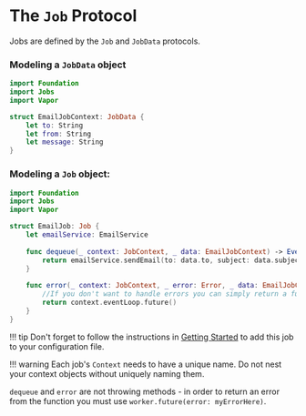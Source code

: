 # The `Job` Protocol

Jobs are defined by the `Job` and `JobData` protocols.

### Modeling a `JobData` object
```swift
import Foundation
import Jobs
import Vapor

struct EmailJobContext: JobData {
    let to: String
    let from: String
    let message: String
}
```

### Modeling a `Job` object:
```swift
import Foundation
import Jobs 
import Vapor 

struct EmailJob: Job {
    let emailService: EmailService
    
    func dequeue(_ context: JobContext, _ data: EmailJobContext) -> EventLoopFuture<Void> {
        return emailService.sendEmail(to: data.to, subject: data.subject, content: data.message)
    }
    
    func error(_ context: JobContext, _ error: Error, _ data: EmailJobContext) -> EventLoopFuture<Void> {
        //If you don't want to handle errors you can simply return a future. You can also omit this function entirely. 
        return context.eventLoop.future()
    }
}
```

!!! tip
    Don't forget to follow the instructions in [Getting Started](/jobs/getting-started.md#registering-a-job) to add this job to your configuration file. 

!!! warning
    Each job's `Context` needs to have a unique name. Do not nest your context objects without uniquely naming them. 

`dequeue` and `error` are not throwing methods - in order to return an error from the function you must use `worker.future(error: myErrorHere)`.